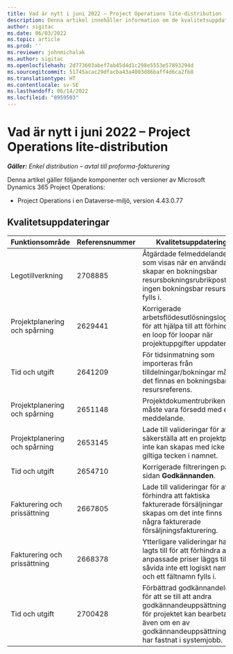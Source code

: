 ```yaml
---
title: Vad är nytt i juni 2022 – Project Operations lite-distribution
description: Denna artikel innehåller information om de kvalitetsuppdateringar som är tillgängliga i distributionsversionen av Microsoft Dynamics 365 Project Operations lite för juni 2022.
author: sigitac
ms.date: 06/03/2022
ms.topic: article
ms.prod: ''
ms.reviewer: johnmichalak
ms.author: sigitac
ms.openlocfilehash: 2d773603abef7ab45d4d1c298e5553e57893294d
ms.sourcegitcommit: 51745acac29dfacba43a4003d86baff4d6ca2fb8
ms.translationtype: HT
ms.contentlocale: sv-SE
ms.lasthandoff: 06/14/2022
ms.locfileid: "8959503"
---
```

# <a name="whats-new-june-2022---project-operations-lite-deployment"></a>Vad är nytt i juni 2022 – Project Operations lite-distribution

_**Gäller:** Enkel distribution – avtal till proforma-fakturering_

Denna artikel gäller följande komponenter och versioner av Microsoft Dynamics 365 Project Operations:

- Project Operations i en Dataverse-miljö, version 4.43.0.77

## <a name="quality-updates"></a>Kvalitetsuppdateringar

| Funktionsområde | Referensnummer | Kvalitetsuppdatering |
| --- | --- | --- |
| Legotillverkning | 2708885 | Åtgärdade felmeddelandet som visas när en användare skapar en bokningsbar resursbokningsrubrikpost där ingen bokningsbar resurs fylls i. |
| Projektplanering och spårning | 2629441 | Korrigerade arbetsflödesutlösningslogiken för att hjälpa till att förhindra en loop för loopar när projektuppgifter uppdateras. |
| Tid och utgift | 2641209 | För tidsinmatning som importeras från tilldelningar/bokningar måste det finnas en bokningsbar resursreferens. |
| Projektplanering och spårning | 2651148 | Projektdokumentrubriken måste vara försedd med ett meddelande.|
| Projektplanering och spårning | 2653145 | Lade till valideringar för att säkerställa att en projektpost inte kan skapas med icke-giltiga tecken i namnet. |
| Tid och utgift | 2654710 | Korrigerade filtreringen på sidan **Godkännanden**. |
| Fakturering och prissättning | 2667805 | Lade till valideringar för att förhindra att faktiska fakturerade försäljningar skapas om det inte finns några fakturerade försäljningsfakturering. |
| Fakturering och prissättning | 2668378 | Ytterligare valideringar har lagts till för att förhindra att anpassade priser läggs till såvida inte ett logiskt namn och ett fältnamn fylls i. |
| Tid och utgift | 2700428 | Förbättrad godkännandelogik för att se till att andra godkännandeuppsättningar för projektet kan bearbetas även om en av godkännandeuppsättningarna har fastnat i systemjobb. |
